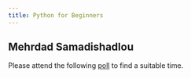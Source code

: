 ```yaml
---
title: Python for Beginners
---
```


## Mehrdad Samadishadlou

Please attend the following <a href="https://www.when2meet.com/?20747825-MFjPd">poll</a> to find a suitable time.


